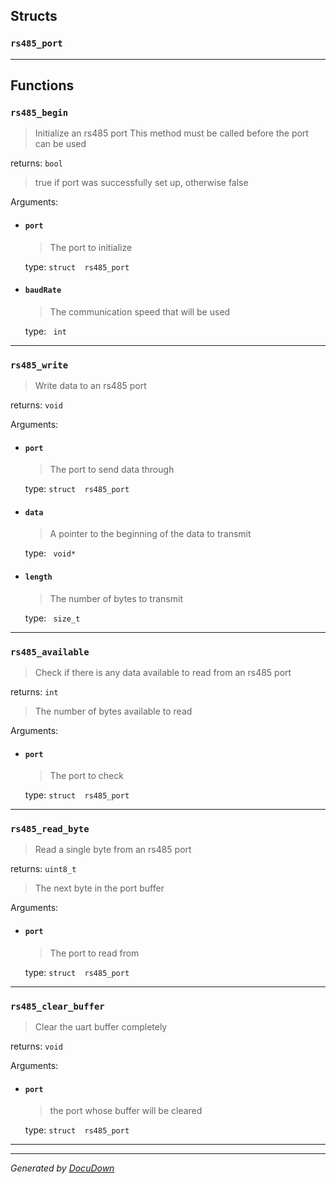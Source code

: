 ## Structs
### `rs485_port`



---
## Functions
### `rs485_begin`
>Initialize an rs485 port
>This method must be called before the port can be used


returns:  `bool `
>true if port was successfully set up, otherwise false


Arguments:

 - #### `port`
	>The port to initialize
	

	type: `struct  rs485_port`
 - #### `baudRate`
	>The communication speed that will be used
	

	type: ` int`

---
### `rs485_write`
>Write data to an rs485 port


returns:  `void `
>

Arguments:

 - #### `port`
	>The port to send data through
	

	type: `struct  rs485_port`
 - #### `data`
	>A pointer to the beginning of the data to transmit
	

	type: ` void*`
 - #### `length`
	>The number of bytes to transmit
	

	type: ` size_t`

---
### `rs485_available`
>Check if there is any data available to read from an rs485 port


returns:  `int `
>The number of bytes available to read


Arguments:

 - #### `port`
	>The port to check
	

	type: `struct  rs485_port`

---
### `rs485_read_byte`
>Read a single byte from an rs485 port


returns:  `uint8_t `
>The next byte in the port buffer


Arguments:

 - #### `port`
	>The port to read from
	

	type: `struct  rs485_port`

---
### `rs485_clear_buffer`
>Clear the uart buffer completely 


returns:  `void `
>

Arguments:

 - #### `port`
	>the port whose buffer will be cleared
	

	type: `struct  rs485_port`

---

---
*Generated by [DocuDown](https://github.com/Olverine/DocuDown)*
